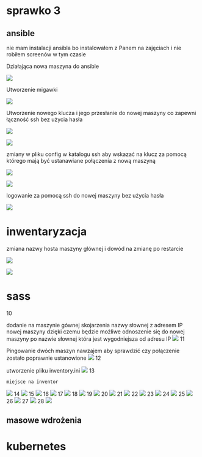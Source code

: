 # sprawko 3

## ansible

nie mam instalacji ansibla bo instalowałem z Panem na zajęciach i nie robiłem screenów w tym czasie


Działająca nowa maszyna do ansible

![](./screeny/ansible/screen1.jpg)

Utworzenie migawki

![](./screeny/ansible/screen2.jpg)

Utworzenie nowego klucza i jego przesłanie do nowej maszyny co zapewni łączność ssh bez użycia hasła

![](./screeny/ansible/screen3.jpg)

![](./screeny/ansible/screen4.jpg)

zmiany w pliku config w katalogu ssh aby wskazać na klucz za pomocą którego mają być ustanawiane połączenia z nową maszyną

![](./screeny/ansible/screen5.jpg)

![](./screeny/ansible/screen6.jpg)

logowanie za pomocą ssh do nowej maszyny bez użycia hasła

![](./screeny/ansible/screen7.jpg)

# inwentaryzacja

zmiana nazwy hosta maszyny głównej i dowód na zmianę po restarcie

![](./screeny/ansible/screen8.jpg)

![](./screeny/ansible/screen9.jpg)


# sass

10

dodanie na maszynie gównej skojarzenia nazwy słownej z adresem IP nowej maszyny dzięki czemu będzie możliwe odnoszenie się do nowej maszyny po nazwie słownej która jest wygodniejsza od adresu IP
![](./screeny/ansible/screen10.jpg)
11



Pingowanie dwóch maszyn nawzajem aby sprawdzić czy połączenie zostało poprawnie ustanowione
![](./screeny/ansible/screen11.jpg)
12

utworzenie pliku inventory.ini
![](./screeny/ansible/screen12.jpg)
13
```
miejsce na inventor
```
![](./screeny/ansible/screen13.jpg)
14
![](./screeny/ansible/screen14.jpg)
15
![](./screeny/ansible/screen15.jpg)
16
![](./screeny/ansible/screen16.jpg)
17
![](./screeny/ansible/screen17.jpg)
18
![](./screeny/ansible/screen18.jpg)
19
![](./screeny/ansible/screen19.jpg)
20
![](./screeny/ansible/screen20.jpg)
21
![](./screeny/ansible/screen21.jpg)
22
![](./screeny/ansible/screen22.jpg)
23
![](./screeny/ansible/screen23.jpg)
24
![](./screeny/ansible/screen24.jpg)
25
![](./screeny/ansible/screen25.jpg)
26
![](./screeny/ansible/screen26.jpg)
27
![](./screeny/ansible/screen27.jpg)
28
![](./screeny/ansible/screen28.jpg)



## masowe wdrożenia 



# kubernetes